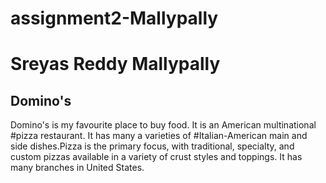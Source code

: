# assignment2-Mallypally
# Sreyas Reddy Mallypally
## Domino's
  Domino's is my favourite place to buy food. It is an American multinational #pizza restaurant. It has many a varieties of #Italian-American main and side dishes.Pizza is the primary focus, with traditional, specialty, and custom pizzas available in a variety of crust styles and toppings. It has many branches in United States. 